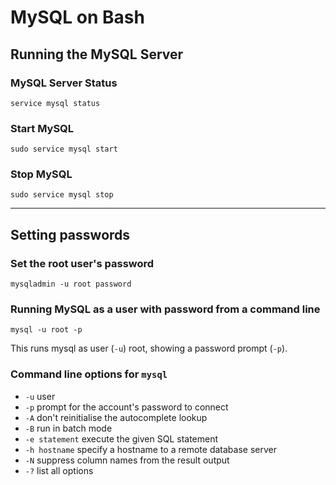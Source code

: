 # MySQL on Bash

## Running the MySQL Server

### MySQL Server Status

`service mysql status`

### Start MySQL

`sudo service mysql start`

### Stop MySQL

`sudo service mysql stop`

---

## Setting passwords

### Set the root user's password

`mysqladmin -u root password`

### Running MySQL as a user with password from a command line

`mysql -u root -p`

This runs mysql as user (`-u`) root, showing a password prompt (`-p`).

### Command line options for `mysql`

- `-u`	user
- `-p`	prompt for the account's password to connect
- `-A`	don't reinitialise the autocomplete lookup
- `-B`	run in batch mode
- `-e statement`	execute the given SQL statement
- `-h hostname`	specify a hostname to a remote database server
- `-N`	suppress column names from the result output
- `-?`	list all options

 


